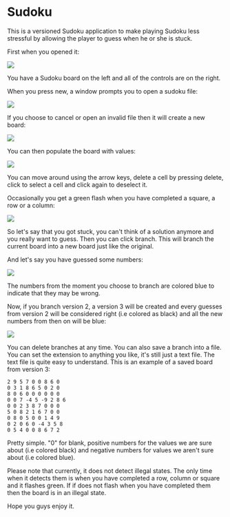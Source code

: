 # Sudoku

This is a versioned Sudoku application to make playing Sudoku less stressful by allowing the player to guess when he or she is stuck.

First when you opened it:

![](https://i.imgur.com/HfF3xoz.png)

You have a Sudoku board on the left and all of the controls are on the right.

When you press new, a window prompts you to open a sudoku file:

![](https://i.imgur.com/jQyMlCH.png)

If you choose to cancel or open an invalid file then it will create a new board:

![](https://i.imgur.com/xX6rSn9.png)

You can then populate the board with values:

![](https://i.imgur.com/BYro6ZO.png)

You can move around using the arrow keys, delete a cell by pressing delete, click to select a cell and click again to deselect it.

Occasionally you get a green flash when you have completed a square, a row or a column:

![](https://i.imgur.com/kNA5RAK.png)

So let's say that you got stuck, you can't think of a solution anymore and you really want to guess. Then you can click branch. This will branch the current board into a new board just like the original.

And let's say you have guessed some numbers:

![](https://i.imgur.com/Rk8Euor.png)

The numbers from the moment you choose to branch are colored blue to indicate that they may be wrong.

Now, if you branch version 2, a version 3 will be created and every guesses from version 2 will be considered right (i.e colored as black) and all the new numbers from then on will be blue:

![](https://i.imgur.com/CaN3mVF.png)

You can delete branches at any time. You can also save a branch into a file. You can set the extension to anything you like, it's still just a text file. The text file is quite easy to understand. This is an example of a saved board from version 3:

```
2 9 5 7 0 0 8 6 0 
0 3 1 8 6 5 0 2 0 
8 0 6 0 0 0 0 0 0 
0 0 7 -4 5 -9 2 8 6 
0 0 2 3 8 7 0 0 0 
5 0 8 2 1 6 7 0 0 
0 8 0 5 0 0 1 4 9 
0 2 0 6 0 -4 3 5 8 
0 5 4 0 0 8 6 7 2 
```

Pretty simple. "0" for blank, positive numbers for the values we are sure about (i.e colored black) and negative numbers for values we aren't sure about (i.e colored blue).

Please note that currently, it does not detect illegal states. The only time when it detects them is when you have completed a row, column or square and it flashes green. If if does not flash when you have completed them then the board is in an illegal state.

Hope you guys enjoy it.